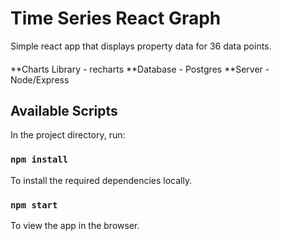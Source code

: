 # Time Series React Graph
Simple react app that displays property data for 36 data points.

####
**Charts Library - recharts
**Database - Postgres
**Server - Node/Express

## Available Scripts
In the project directory, run:

### `npm install`
To install the required dependencies locally.

### `npm start`
To view the app in the browser. 

